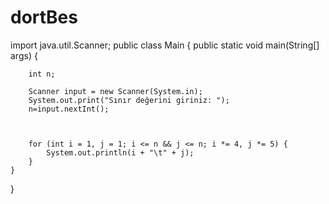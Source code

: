 # dortBes
import java.util.Scanner;
public class Main {
    public static void main(String[] args) {

        int n;
        
        Scanner input = new Scanner(System.in);
        System.out.print("Sınır değerini giriniz: ");
        n=input.nextInt();



        for (int i = 1, j = 1; i <= n && j <= n; i *= 4, j *= 5) {
            System.out.println(i + "\t" + j);
        }
    }
}
